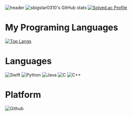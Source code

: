 ![header](https://capsule-render.vercel.app/api?type=rect&color=auto&height=170&section=header&text=sbigstar0310&animation=fadeIn&fontSize=90)
![sbigstar0310's GitHub stats](https://github-readme-stats.vercel.app/api?username=sbigstar0310&show_icons=true&theme=github_dark)
[![Solved.ac Profile](http://mazassumnida.wtf/api/v2/generate_badge?boj=sbigstar0310)](https://solved.ac/sbigstar0310/)

# My Programing Languages
[![Top Langs](https://github-readme-stats.vercel.app/api/top-langs/?username=sbigstar0310&layout=donut)](https://github.com/sbigstar0310/github-readme-stats)

# Languages
![Swift](https://img.shields.io/badge/swift-F05138.svg?&style=for-the-badge&logo=swift&logoColor=white)
![Python](https://img.shields.io/badge/python-3776AB.svg?&style=for-the-badge&logo=python&logoColor=white)
![Java](https://img.shields.io/badge/Java-007396.svg?&style=for-the-badge&logo=Java&logoColor=white)
![C](https://img.shields.io/badge/c-A8B9CC.svg?&style=for-the-badge&logo=c&c=white)
![C++](https://img.shields.io/badge/cplusplus-00599C.svg?&style=for-the-badge&logo=cplusplus&logoColor=white)

# Platform
![Github](https://img.shields.io/badge/github-181717.svg?&style=for-the-badge&logo=github&logoColor=white)
